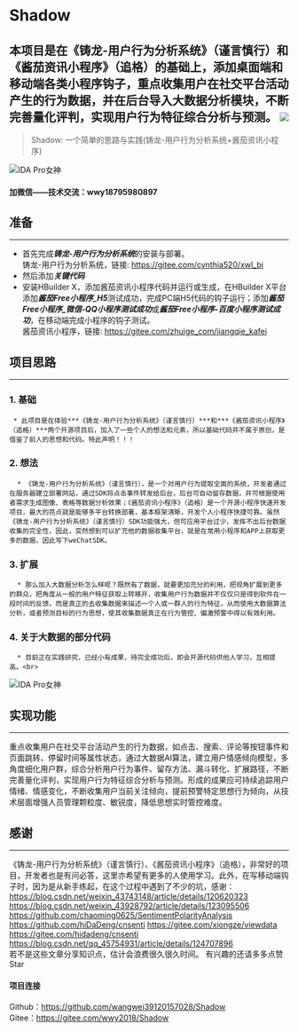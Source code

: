# Shadow
本项目是在《铸龙-用户行为分析系统》（谨言慎行）和《酱茄资讯小程序》（追格）的基础上，添加桌面端和移动端各类小程序钩子，重点收集用户在社交平台活动产生的行为数据，并在后台导入大数据分析模块，不断完善量化评判，实现用户行为特征综合分析与预测。
![](https://img.shields.io/badge/IDAPythonScripts-BufferOverflow-blue)<br>
----------------------------------------

> Shadow: 一个简单的思路与实践(铸龙-用户行为分析系统+酱茄资讯小程序)<br>

![IDA Pro女神](https://images.gitee.com/uploads/images/2021/0202/213402_4cd1b95c_2323666.jpeg)

#### 加微信——技术交流：wwy18795980897

## 准备
----------------------------------------

  * 首先完成***铸龙-用户行为分析系统***的安装与部署。<br>
  铸龙-用户行为分析系统，链接: https://gitee.com/cynthia520/xwl_bi
  * 然后添加***关键代码***<br>
  * 安装HBuilder X，添加酱茄资讯小程序代码并运行或生成，在HBuilder X平台添加***酱茄Free小程序_H5***测试成功，完成PC端H5代码的钩子运行；添加***酱茄Free小程序_微信-QQ小程序测试成功***或***酱茄Free小程序-百度小程序测试成功***，在移动端完成小程序的钩子测试。<br>
    酱茄资讯小程序，链接: https://gitee.com/zhuige_com/jiangqie_kafei

## 项目思路
----------------------------------------

### 1. 基础<br>
     * 此项目是在体验***《铸龙-用户行为分析系统》（谨言慎行）***和***《酱茄资讯小程序》（追格）***两个开源项目后，加入了一些个人的想法和元素，所以基础代码并不属于原创，是借鉴了前人的思想和代码。特此声明！！！
	  
### 2. 想法<br>
      * 《铸龙-用户行为分析系统》（谨言慎行），是一个对用户行为提取全面的系统，开发者通过在服务器建立部署网站，通过SDK将点击事件转发给后台，后台可自动留存数据，并可根据使用者需求生成图像、表格等数据分析效果；《酱茄资讯小程序》（追格）是一个开源小程序快速开发项目，最大的亮点就是能够多平台转换部署，基本框架清晰，开发个人小程序快捷可靠。虽然《铸龙-用户行为分析系统》（谨言慎行）SDK功能强大，但可应用平台过少，发挥不出后台数据收集的完全性，因此，突然想到可以扩充他的数据收集平台，就是在常用小程序和APP上获取更多的数据，因此写下weChatSDK。
	   
### 3. 扩展<br>
      * 那么加入大数据分析怎么样呢？既然有了数据，就要更加充分的利用，把视角扩展到更多的群众，把角度从一般的用户特征获取上转移开，收集用户行为数据并不仅仅只是得到软件在一段时间的反馈，而是真正的去收集数据来描述一个人或一群人的行为特征，从而使用大数据算法分析，或者预测目标的行为思想，使其收集数据真正在行为管控、偏激预警中得以有效利用。
	  
###  4. 关于大数据的部分代码
      * 目前正在实践研究，已经小有成果，待完全成功后，即会开源代码供他人学习，互相提高。<br>
![IDA Pro女神](https://images.gitee.com/uploads/images/2021/0202/213402_4cd1b95c_2323666.jpeg)
  
## 实现功能
----------------------------------------

重点收集用户在社交平台活动产生的行为数据，如点击、搜索、评论等按钮事件和页面跳转、停留时间等属性状态，通过大数据AI算法，建立用户情感倾向模型，多角度细化用户群，综合分析用户行为事件、留存方法、漏斗转化、扩展路径，不断完善量化评判，实现用户行为特征综合分析与预测。形成的成果应可持续追踪用户情绪、情感变化，不断收集用户当前关注倾向，提前预警特定思想行为倾向，从技术层面增强人员管理颗粒度、敏锐度，降低思想实时管控难度。


## 感谢
----------------------------------------

《铸龙-用户行为分析系统》（谨言慎行）、《酱茄资讯小程序》（追格），非常好的项目，开发者也是有问必答，这里亦希望有更多的人使用学习。此外，在写移动端钩子时，因为是从新手练起，在这个过程中遇到了不少的坑，感谢：
https://blog.csdn.net/weixin_43743148/article/details/120620323
https://blog.csdn.net/weixin_43928792/article/details/123095506
https://github.com/chaoming0625/SentimentPolarityAnalysis
https://github.com/hiDaDeng/cnsenti
https://gitee.com/xiongze/viewdata
https://gitee.com/hidadeng/cnsenti
https://blog.csdn.net/qq_45754931/article/details/124707896
<br>若不是这些文章分享知识点，估计会浪费很久很久时间。
有兴趣的还请多多点赞Star

#### 项目连接
Github：https://github.com/wangwei39120157028/Shadow
<br>
Gitee：https://gitee.com/wwy2018/Shadow
